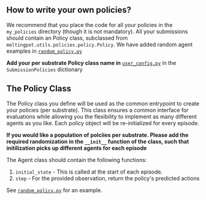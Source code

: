 ## How to write your own policies?

We recommend that you place the code for all your policies in the `my_policies` directory (though it is not mandatory). All your submissions should contain an Policy class, subclassed from `meltingpot.utils.policies.policy.Policy`. We have added random agent examples in [`random_policy.py`](random_policy.py)

**Add your per substrate Policy class name in** [`user_config.py`](user_config.py) in the `SubmissionPolicies` dictionary

## The Policy Class

The Policy class you define will be used as the common entrypoint to create your policies (per substrate). This class ensures a common interface for evaluations while allowing you the flexibility to implement as many different agents as you like. Each policy object will be re-initialized for every episode.

**If you would like a population of polciies per substrate. Please add the required randomization in the `__init__` function of the class, such that initilization picks up different agents for each episode**

The Agent class should contain the following functions:

1. `initial_state` - This is called at the start of each episode.
2. `step` - For the provided observation, return the policy's predicted actions

See [`random_policy.py`](random_policy.py) for an example.

